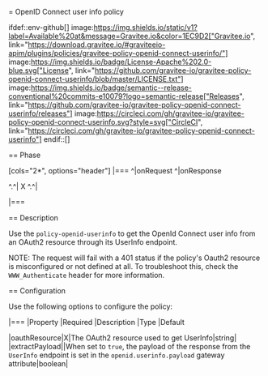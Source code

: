 = OpenID Connect user info policy

ifdef::env-github[]
image:https://img.shields.io/static/v1?label=Available%20at&message=Gravitee.io&color=1EC9D2["Gravitee.io", link="https://download.gravitee.io/#graviteeio-apim/plugins/policies/gravitee-policy-openid-connect-userinfo/"]
image:https://img.shields.io/badge/License-Apache%202.0-blue.svg["License", link="https://github.com/gravitee-io/gravitee-policy-openid-connect-userinfo/blob/master/LICENSE.txt"]
image:https://img.shields.io/badge/semantic--release-conventional%20commits-e10079?logo=semantic-release["Releases", link="https://github.com/gravitee-io/gravitee-policy-openid-connect-userinfo/releases"]
image:https://circleci.com/gh/gravitee-io/gravitee-policy-openid-connect-userinfo.svg?style=svg["CircleCI", link="https://circleci.com/gh/gravitee-io/gravitee-policy-openid-connect-userinfo"]
endif::[]

== Phase

[cols="2*", options="header"]
|===
^|onRequest
^|onResponse

^.^| X
^.^|

|===

== Description

Use the `policy-openid-userinfo` to get the OpenId Connect user info from an OAuth2 resource through its UserInfo endpoint.

NOTE: The request will fail with a 401 status if the policy's Oauth2 resource is misconfigured or not defined at all. To troubleshoot this, check the `WWW_Authenticate` header for more information.

== Configuration

Use the following options to configure the policy:

|===
|Property |Required |Description |Type |Default

|oauthResource|X|The OAuth2 resource used to get UserInfo|string|
|extractPayload||When set to  `true`, the payload of the response from the `UserInfo` endpoint is set in the `openid.userinfo.payload` gateway attribute|boolean|